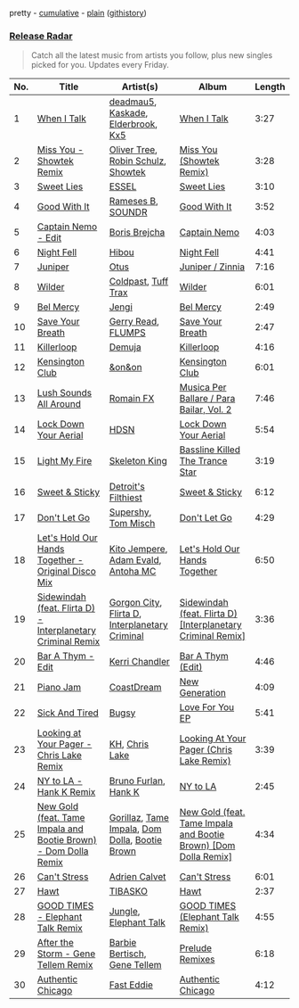 pretty - [cumulative](/playlists/cumulative/Release%20Radar.md) - [plain](/playlists/plain/37i9dQZEVXbsudmxBFKW7G) ([githistory](https://github.githistory.xyz/vitokorn/spotify-playlist-archive/blob/master/playlists/plain/37i9dQZEVXbsudmxBFKW7G))

### [Release Radar](https://open.spotify.com/playlist/37i9dQZEVXbsudmxBFKW7G)

> Catch all the latest music from artists you follow, plus new singles picked for you. Updates every Friday.

| No. | Title | Artist(s) | Album | Length |
|---|---|---|---|---|
| 1 | [When I Talk](https://open.spotify.com/track/0u0oY2WuHC8B22p5nF8qsU) | [deadmau5](https://open.spotify.com/artist/2CIMQHirSU0MQqyYHq0eOx), [Kaskade](https://open.spotify.com/artist/6TQj5BFPooTa08A7pk8AQ1), [Elderbrook](https://open.spotify.com/artist/2vf4pRsEY6LpL5tKmqWb64), [Kx5](https://open.spotify.com/artist/2avRYQUWQpIkzJOEkf0MdY) | [When I Talk](https://open.spotify.com/album/6bREBgVcyfqjAAXjB5qtET) | 3:27 |
| 2 | [Miss You - Showtek Remix](https://open.spotify.com/track/7ewS1VbHsBGhw2y29TuzO8) | [Oliver Tree](https://open.spotify.com/artist/6TLwD7HPWuiOzvXEa3oCNe), [Robin Schulz](https://open.spotify.com/artist/3t5xRXzsuZmMDkQzgOX35S), [Showtek](https://open.spotify.com/artist/3gk0OYeLFWYupGFRHqLSR7) | [Miss You (Showtek Remix)](https://open.spotify.com/album/6qZnYkk2JYsjmRmYMcwOvp) | 3:28 |
| 3 | [Sweet Lies](https://open.spotify.com/track/3BW3HN3slcmHuuiXvLbfTi) | [ESSEL](https://open.spotify.com/artist/2ucdZN7GyBGxIKHIzksnXc) | [Sweet Lies](https://open.spotify.com/album/60OqSPmJkHe7CQIN8JYcen) | 3:10 |
| 4 | [Good With It](https://open.spotify.com/track/3YOaNc8IzHkGCKqoP4ePBa) | [Rameses B](https://open.spotify.com/artist/06EfEcjc0vdvI6VNL0soIO), [SOUNDR](https://open.spotify.com/artist/0YnlfML5Nu6DrpCshXMH0X) | [Good With It](https://open.spotify.com/album/0RtdWilPUDpbDjs4Gc8yV5) | 3:52 |
| 5 | [Captain Nemo - Edit](https://open.spotify.com/track/0vwwoC3JkR0Cinl4i3DqU6) | [Boris Brejcha](https://open.spotify.com/artist/6caPJFLv1wesmM7gwK1ACy) | [Captain Nemo](https://open.spotify.com/album/7cfkSlQnFIzK5T5ZT8Q1mu) | 4:03 |
| 6 | [Night Fell](https://open.spotify.com/track/0eNfbilBBIfFrX4p3kJvCG) | [Hibou](https://open.spotify.com/artist/60S3PHPmmVaBxa0zrcAiHq) | [Night Fell](https://open.spotify.com/album/1xW25LSEhasOLciPy5yTFq) | 4:41 |
| 7 | [Juniper](https://open.spotify.com/track/4nS6au07OcPlAHT3UK2Cgu) | [Otus](https://open.spotify.com/artist/4Ylm8TNJAzH61tb3Zs972h) | [Juniper / Zinnia](https://open.spotify.com/album/1wcFwR7nWoEecijJVbFgib) | 7:16 |
| 8 | [Wilder](https://open.spotify.com/track/15tbXHvJo69nfJDB0FlyPG) | [Coldpast](https://open.spotify.com/artist/0H9heaou8RFqjiz9Yhcznx), [Tuff Trax](https://open.spotify.com/artist/6QdtYHaAiLS7zqCBxuuf1B) | [Wilder](https://open.spotify.com/album/0ODzMPnY7G2jYOnbTiNntT) | 6:01 |
| 9 | [Bel Mercy](https://open.spotify.com/track/1635wWSdp29PO3GxYhy991) | [Jengi](https://open.spotify.com/artist/4lgrPvofm0IT605L9OrOTN) | [Bel Mercy](https://open.spotify.com/album/7kJhB3zZiALyIaWRGO3rwE) | 2:49 |
| 10 | [Save Your Breath](https://open.spotify.com/track/30bqDNWCDaNjvzow0QQtVr) | [Gerry Read](https://open.spotify.com/artist/5FIfw6s4iYUFu6tA3iIIOQ), [FLUMPS](https://open.spotify.com/artist/2fyoLGOv0WaAHB1WidpeVQ) | [Save Your Breath](https://open.spotify.com/album/64KOOe9NzIX3TORTWIIj1e) | 2:47 |
| 11 | [Killerloop](https://open.spotify.com/track/37e9MR3Mcw6LeAHSgbIK3C) | [Demuja](https://open.spotify.com/artist/1LfqhJiCiHfVzrBOVaBXc1) | [Killerloop](https://open.spotify.com/album/5OM57DrCWLKeDkPatrj5I0) | 4:16 |
| 12 | [Kensington Club](https://open.spotify.com/track/50EhHdFDspLetwNpleFkYo) | [&on&on](https://open.spotify.com/artist/34nA3Lg0J6ZfdeCtyMi8AU) | [Kensington Club](https://open.spotify.com/album/6YgSjmxpHvraTbgoeMHlpY) | 6:01 |
| 13 | [Lush Sounds All Around](https://open.spotify.com/track/7j4HXAiVzeYRtjUmrhSXIY) | [Romain FX](https://open.spotify.com/artist/7yZBmsZZJq0qMhJlDe2ZML) | [Musica Per Ballare / Para Bailar, Vol. 2](https://open.spotify.com/album/6bX7jK2ISjyZw923mvv6hi) | 7:46 |
| 14 | [Lock Down Your Aerial](https://open.spotify.com/track/4tDyiXvC6Dqpa8OMkcIRLj) | [HDSN](https://open.spotify.com/artist/0Y3cLALqiPM33V0ObA5TUz) | [Lock Down Your Aerial](https://open.spotify.com/album/0cb3GmUBhmY1AJd6tSrvB3) | 5:54 |
| 15 | [Light My Fire](https://open.spotify.com/track/7umYGvUpJGUdmKNcDCdlFM) | [Skeleton King](https://open.spotify.com/artist/641nZE9r6j8uvyYwKI5phy) | [Bassline Killed The Trance Star](https://open.spotify.com/album/2aaSjuiEWM4IrgcEd8iRfj) | 3:19 |
| 16 | [Sweet & Sticky](https://open.spotify.com/track/5hgK9XkZHeHakLqEGKQW4b) | [Detroit's Filthiest](https://open.spotify.com/artist/3O9jHYmVyq59RNpd77g7HW) | [Sweet & Sticky](https://open.spotify.com/album/3CXo0lVfiTwHzEsFAwBrPJ) | 6:12 |
| 17 | [Don't Let Go](https://open.spotify.com/track/4s3xXkjGYSwI01zTp5f1by) | [Supershy](https://open.spotify.com/artist/2hk94pAZS1iYSqoICeTyh1), [Tom Misch](https://open.spotify.com/artist/1uiEZYehlNivdK3iQyAbye) | [Don't Let Go](https://open.spotify.com/album/7g83bQ1Gic6MRsrIPuzuga) | 4:29 |
| 18 | [Let's Hold Our Hands Together - Original Disco Mix](https://open.spotify.com/track/4KJrHu2tjoSXj9YzW7xBkZ) | [Kito Jempere](https://open.spotify.com/artist/1rcYZdCzi3poheNNvupX7K), [Adam Evald](https://open.spotify.com/artist/2ogRKEmGYMzhPjBY3rfcA4), [Antoha MC](https://open.spotify.com/artist/6OqmKFaRcw0f23m5PQ9CrL) | [Let's Hold Our Hands Together](https://open.spotify.com/album/4aEfu8goGRyP3bjsMAkDkY) | 6:50 |
| 19 | [Sidewindah (feat. Flirta D) - Interplanetary Criminal Remix](https://open.spotify.com/track/40jqUyfGoCQaZnUMIGdHSD) | [Gorgon City](https://open.spotify.com/artist/4VNQWV2y1E97Eqo2D5UTjx), [Flirta D](https://open.spotify.com/artist/2G9VTaPA12WZVovEImUtsR), [Interplanetary Criminal](https://open.spotify.com/artist/6uJ51uV5rYzu1MJkC4CceI) | [Sidewindah (feat. Flirta D) [Interplanetary Criminal Remix]](https://open.spotify.com/album/5vCsrgumUZbbYEIqdTmXYu) | 3:36 |
| 20 | [Bar A Thym - Edit](https://open.spotify.com/track/7GTpDq9nAArdSzPphStbd1) | [Kerri Chandler](https://open.spotify.com/artist/7nqpEU6DCHkNtK1bYsyS3W) | [Bar A Thym (Edit)](https://open.spotify.com/album/6IydwfIbYLiCope8hZjLms) | 4:46 |
| 21 | [Piano Jam](https://open.spotify.com/track/07im4R7bweE1sr9Un2Njh1) | [CoastDream](https://open.spotify.com/artist/5gAUJ7O7zhAFz8RIOdSS7T) | [New Generation](https://open.spotify.com/album/0xFxId0YeUxCINcUxSPcAq) | 4:09 |
| 22 | [Sick And Tired](https://open.spotify.com/track/6NMy4rVLrnFbLhjR5OWYm1) | [Bugsy](https://open.spotify.com/artist/2ETmrI2MJVjFY2giNIgYQi) | [Love For You EP](https://open.spotify.com/album/3CarMIM00NkeCroqvM3e7A) | 5:41 |
| 23 | [Looking at Your Pager - Chris Lake Remix](https://open.spotify.com/track/19IYiA9TCmbCet65fZZhhN) | [KH](https://open.spotify.com/artist/7nwdEDnfgNpPhWQCXX3KSx), [Chris Lake](https://open.spotify.com/artist/5Igpc9iLZ3YGtKeYfSrrOE) | [Looking At Your Pager (Chris Lake Remix)](https://open.spotify.com/album/1kdnF2ZYbBEh14FYvy1lcv) | 3:39 |
| 24 | [NY to LA - Hank K Remix](https://open.spotify.com/track/1AKgMwGm0XnYkbCuBtN4zX) | [Bruno Furlan](https://open.spotify.com/artist/6gssIbF04dCX3COZvyr0JF), [Hank K](https://open.spotify.com/artist/7e6V4iJruHMPbTniZOeITW) | [NY to LA](https://open.spotify.com/album/2dEumeqVokgmhe1yvJCkvl) | 2:45 |
| 25 | [New Gold (feat. Tame Impala and Bootie Brown) - Dom Dolla Remix](https://open.spotify.com/track/2c3KCGq6UojB2c8UAFrRON) | [Gorillaz](https://open.spotify.com/artist/3AA28KZvwAUcZuOKwyblJQ), [Tame Impala](https://open.spotify.com/artist/5INjqkS1o8h1imAzPqGZBb), [Dom Dolla](https://open.spotify.com/artist/205i7E8fNVfojowcQSfK9m), [Bootie Brown](https://open.spotify.com/artist/6GI3CJjT2bOnMfprCpjT1d) | [New Gold (feat. Tame Impala and Bootie Brown) [Dom Dolla Remix]](https://open.spotify.com/album/7BVQ5jsPNkmQUnlOU0mg6e) | 4:34 |
| 26 | [Can't Stress](https://open.spotify.com/track/2f3TI68esQ1wwK0NEIRbEW) | [Adrien Calvet](https://open.spotify.com/artist/4u29f7PSq3kGpA1LINRIRg) | [Can't Stress](https://open.spotify.com/album/5mxredC63bJGsKrhrNpdEG) | 6:01 |
| 27 | [Hawt](https://open.spotify.com/track/2K6qq0V7jXSlhucLr8R74Z) | [TIBASKO](https://open.spotify.com/artist/6xq7g0E52yq4y8Op9X82Uo) | [Hawt](https://open.spotify.com/album/2pAXyc02IaCw8JOPjoDVLM) | 2:37 |
| 28 | [GOOD TIMES - Elephant Talk Remix](https://open.spotify.com/track/3xsNTAAseZTnt9qeYBZVvA) | [Jungle](https://open.spotify.com/artist/59oA5WbbQvomJz2BuRG071), [Elephant Talk](https://open.spotify.com/artist/01I8z0hww0EwLAM2P8OJHX) | [GOOD TIMES (Elephant Talk Remix)](https://open.spotify.com/album/0EsDadPHEGIW5KmdR46dRP) | 4:55 |
| 29 | [After the Storm - Gene Tellem Remix](https://open.spotify.com/track/3JPehPUSoY3UWcbe4joyT5) | [Barbie Bertisch](https://open.spotify.com/artist/2UPK9HwanL6StUUNYLlUMx), [Gene Tellem](https://open.spotify.com/artist/4Jg4Hg0F23XfdHlpc8oxKb) | [Prelude Remixes](https://open.spotify.com/album/0gjvR90oUZIuOrP441z6Dp) | 6:18 |
| 30 | [Authentic Chicago](https://open.spotify.com/track/64aHfywzp7vGLj9z2EtBiK) | [Fast Eddie](https://open.spotify.com/artist/19slOlozrbxkEIMD8L3Qsv) | [Authentic Chicago](https://open.spotify.com/album/1A83ItEUmDkbEcj91lAiN5) | 4:12 |